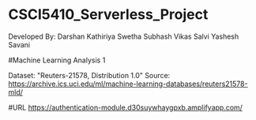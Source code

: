 # CSCI5410_Serverless_Project

Developed By:
Darshan Kathiriya
Swetha Subhash
Vikas Salvi
Yashesh Savani

#Machine Learning Analysis 1
 
Dataset: "Reuters-21578, Distribution 1.0"
Source: https://archive.ics.uci.edu/ml/machine-learning-databases/reuters21578-mld/ 

#URL 
https://authentication-module.d30suywhaygpxb.amplifyapp.com/
